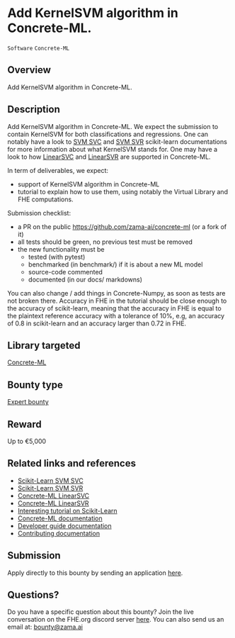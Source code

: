 # Add KernelSVM algorithm in Concrete-ML.
`Software` `Concrete-ML` 

## Overview
Add KernelSVM algorithm in Concrete-ML.

## Description
Add KernelSVM algorithm in Concrete-ML. We expect the submission to contain KernelSVM for both classifications and regressions. One can notably have a look to [SVM SVC](https://scikit-learn.org/stable/modules/generated/sklearn.svm.SVC.html) and [SVM SVR](https://scikit-learn.org/stable/modules/generated/sklearn.svm.SVR.html) scikit-learn documentations for more information about what KernelSVM stands for. One may have a look to how [LinearSVC](https://docs.zama.ai/concrete-ml/developer-guide/api/concrete.ml.sklearn.svm#class-linearsvc) and [LinearSVR](https://docs.zama.ai/concrete-ml/developer-guide/api/concrete.ml.sklearn.svm#class-linearsvr) are supported in Concrete-ML.

In term of deliverables, we expect:
- support of KernelSVM algorithm in Concrete-ML
- tutorial to explain how to use them, using notably the Virtual Library and FHE computations.

Submission checklist:
- a PR on the public https://github.com/zama-ai/concrete-ml (or a fork of it)
- all tests should be green, no previous test must be removed
- the new functionality must be
    - tested (with pytest)
    - benchmarked (in benchmark/) if it is about a new ML model
    - source-code commented
    - documented (in our docs/ markdowns)

You can also change / add things in Concrete-Numpy, as soon as tests are not broken there. Accuracy in FHE in the tutorial should be close enough to the accuracy of scikit-learn, meaning that the accuracy in FHE is equal to the plaintext reference accuracy with a tolerance of 10%, e.g, an accuracy of 0.8 in scikit-learn and an accuracy larger than 0.72 in FHE.

## Library targeted
[Concrete-ML](https://github.com/zama-ai/concrete-ml)

## Bounty type
[Expert bounty](https://github.com/zama-ai/zama-bounty-program#expert-bounties)

## Reward
Up to €5,000

## Related links and references
- [Scikit-Learn SVM SVC](https://scikit-learn.org/stable/modules/generated/sklearn.svm.SVC.html)
- [Scikit-Learn SVM SVR](https://scikit-learn.org/stable/modules/generated/sklearn.svm.SVR.html)
- [Concrete-ML LinearSVC](https://docs.zama.ai/concrete-ml/developer-guide/api/concrete.ml.sklearn.svm#class-linearsvc)
- [Concrete-ML LinearSVR](https://docs.zama.ai/concrete-ml/developer-guide/api/concrete.ml.sklearn.svm#class-linearsvr)
- [Interesting tutorial on Scikit-Learn](https://scikit-learn.org/stable/auto_examples/svm/plot_svm_kernels.html)
- [Concrete-ML documentation](https://docs.zama.ai/concrete-ml)
- [Developer guide documentation](https://docs.zama.ai/concrete-ml)
- [Contributing documentation](https://docs.zama.ai/concrete-ml/developer-guide/contributing)

## Submission
Apply directly to this bounty by sending an application [here](https://zama.ai/bounty-program-application).

## Questions?
Do you have a specific question about this bounty? Join the live conversation on the FHE.org discord server [here](https://discord.fhe.org). You can also send us an email at: bounty@zama.ai

